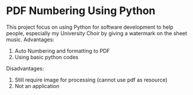 # PDF Numbering Using Python

This project focus on using Python for software development to help people, especially my University Choir by giving a watermark on the sheet music.
Advantages:
1. Auto Numbering and formatting to PDF
2. Using basic python codes

Disadvantages:
1. Still require image for processing (cannot use pdf as resource)
2. Not an application
